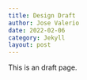 ```yaml
---
title: Design Draft
author: Jose Valerio
date: 2022-02-06
category: Jekyll
layout: post
---
```


This is an draft page.
